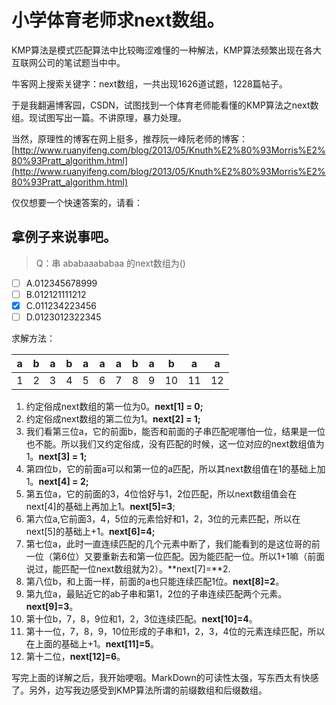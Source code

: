# 小学体育老师求next数组。

KMP算法是模式匹配算法中比较晦涩难懂的一种解法，KMP算法频繁出现在各大互联网公司的笔试题当中中。

牛客网上搜索关键字：next数组，一共出现1626道试题，1228篇帖子。

于是我翻遍博客园，CSDN，试图找到一个体育老师能看懂的KMP算法之next数组。现试图写出一篇。不讲原理，暴力处理。

当然，原理性的博客在网上挺多，推荐阮一峰阮老师的博客：[http://www.ruanyifeng.com/blog/2013/05/Knuth%E2%80%93Morris%E2%80%93Pratt_algorithm.html](http://www.ruanyifeng.com/blog/2013/05/Knuth%E2%80%93Morris%E2%80%93Pratt_algorithm.html)

仅仅想要一个快速答案的，请看：

拿例子来说事吧。
---

> Q：串 ababaaababaa 的next数组为()

- [ ] A.012345678999   
- [ ] B.012121111212  
- [x] C.011234223456   
- [ ] D.0123012322345

求解方法：

a|b|a|b|a|a|a|b|a|b|a|a
-|-|-|-|-|-|-|-|-|-|-|-
1|2|3|4|5|6|7|8|9|10|11|12

1. 约定俗成next数组的第一位为0。**next[1] = 0;**
2. 约定俗成next数组的第二位为1。**next[2] = 1;**
3. 我们看第三位a，它的前面b，能否和前面的子串匹配呢哪怕一位，结果是一位也不能。所以我们又约定俗成，没有匹配的时候，这一位对应的next数组值为1。**next[3] = 1;**
4. 第四位b，它的前面a可以和第一位的a匹配，所以其next数组值在1的基础上加1。**next[4] = 2;**
5. 第五位a，它的前面的3，4位恰好与1，2位匹配，所以next数组值会在next[4]的基础上再加上1。**next[5]=3**;
6. 第六位a,它前面3，4，5位的元素恰好和1，2，3位的元素匹配，所以在next[5]的基础上+1。**next[6]=4;**
7. 第七位a，此时一直连续匹配的几个元素中断了，我们能看到的是这位哥的前一位（第6位）又要重新去和第一位匹配。因为能匹配一位。所以1+1嘛（前面说过，能匹配一位next数组就为2）。**next[7]=**2.
8. 第八位b，和上面一样，前面的a也只能连续匹配1位。**next[8]=2**。
9. 第九位a，最贴近它的ab子串和第1，2位的子串连续匹配两个元素。**next[9]=3**。
10. 第十位b，7，8，9位和1，2，3位连续匹配。**next[10]=4**。
11. 第十一位，7，8，9，10位形成的子串和1，2，3，4位的元素连续匹配，所以在上面的基础上+1。**next[11]=5**。
12. 第十二位，**next[12]=6**。

写完上面的详解之后，我开始哽咽。MarkDown的可读性太强，写东西太有快感了。另外，边写我边感受到KMP算法所谓的前缀数组和后缀数组。